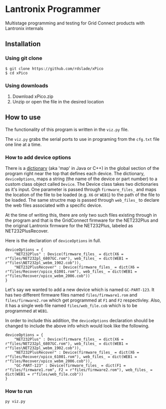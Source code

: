 # Lantronix Programmer
Multistage programming and testing for Grid Connect products with Lantronix internals

## Installation
### Using git clone
```
$ git clone https://github.com/rdslade/xPico
$ cd xPico
```
### Using downloads
1. Download xPico.zip
2. Unzip or open the file in the desired location

## How to use
The functionality of this program is written in the `viz.py` file. 

The `viz.py` grabs the serial ports to use in programing from the `cfg.txt` file one line at a time. 

### How to add device options
There is a [dictionary](https://www.w3schools.com/python/python_dictionaries.asp) (aka 'map' in Java or C++) in the global section of the program right near the top that defines each device. The dictionary, `deviceOptions`, maps a string (the name of the device or part number) to a custom class object called `Device`. The Device class takes two dictionaries as it's input. One parameter is passed through `firmware_files_` and maps the location of the file to be loaded (e.g. `X6` or `WEB1`) to the path of the file to be loaded. The same structre map is passed through `web_files_` to declare the web files associated with a specific device.

At the time of writing this, there are only two such files existing through in the program and that is the GridConnect firmware for the NET232Plus and the original Lantronix firmware for the NET232Plus, labeled as NET232PlusRecover.

Here is the declaration of `deviceOptions` in full.

```
deviceOptions = {
    "NET232Plus" : Device(firmware_files_ = dict(X6 = r"files/NET232pl_6807GC.rom"), web_files_ = dict(WEB1 = r"files\NET232pl_webm_1902.cob")),
    "NET232PlusRecover" : Device(firmware_files_ = dict(X6 = r"files/Recover/xpico_61001.rom"), web_files_ = dict(WEB1 = r"files/Recover/xpico_webm_2006.cob"))
}
```

Let's say we wanted to add a new device which is named `GC-PART-123`. It has two different firmware files named `files/firmware1.rom` and `files/firmware2.rom` which get programmed at `F1` and `F2` respectivley. Also, it has a single web file named `files/web_file.cob` which is to be programmed at `WEB1`.

In order to include this addition, the `deviceOptions` declaration should be changed to include the above info which would look like the following.

```
deviceOptions = {
    "NET232Plus" : Device(firmware_files_ = dict(X6 = r"files/NET232pl_6807GC.rom"), web_files_ = dict(WEB1 = r"files\NET232pl_webm_1902.cob")),
    "NET232PlusRecover" : Device(firmware_files_ = dict(X6 = r"files/Recover/xpico_61001.rom"), web_files_ = dict(WEB1 = r"files/Recover/xpico_webm_2006.cob")),
    "GC-PART-123" : Device(firmware_files_ = dict(F1 = r"files/firmware1.rom", F2 = r"files/firmware2.rom"), web_files_ = dict(WEB1 = r"files/web_file.cob"))
}
```

### How to run
```
py viz.py
```

